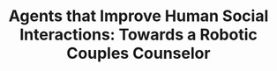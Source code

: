 ---
name: "Agents That Improve Human Social Interactions"
title: "Agents that Improve Human Social Interactions: Towards a Robotic Couples Counselor"
journal: "journal name" 
project: null
event: "International Conference on Virtual Social Interaction"
authors:
- name: "Bickmore, T."
- name: "Utami, D."
year: 2017
resources: null
external_url: null
draft: false 
headless: true
---